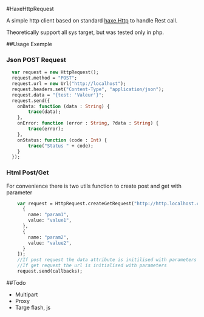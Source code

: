 #HaxeHttpRequest

A simple http client based on standard [haxe.Http](https://github.com/HaxeFoundation/haxe/blob/development/std/haxe/Http.hx)
to handle Rest call.

Theoretically support all sys target, but was tested only in php.

##Usage Exemple

### Json POST Request
```haxe
  var request = new HttpRequest();
  request.method = "POST";
  request.url = new Url("http://localhost");
  request.headers.set("Content-Type", "application/json");
  request.data = "{test: 'Valeur'}";
  request.send({
    onData: function (data : String) {
        trace(data);
    },
    onError: function (error : String, ?data : String) {
        trace(error);
    },
    onStatus: function (code : Int) {
        trace("Status " + code);
    }
  });
```

### Html Post/Get

For convenience there is two utils function to create post and get with parameter

```haxe
    var request = HttpRequest.createGetRequest("http://http.localhost.com/hello.txt", {[
      {
        name: "param1",
        value: "value1",
      },
      {
        name: "param2",
        value: "value2",
      }
    ]);
    //If post request the data attribute is initilised with parameters
    //If get request the url is initialised with parameters
    request.send(callbacks);
```

##Todo

- Multipart
- Proxy
- Targe flash, js
